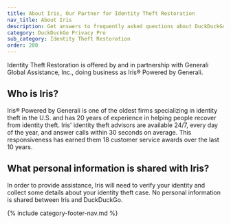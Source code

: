```yaml
---
title: About Iris, Our Partner for Identity Theft Restoration
nav_title: About Iris
description: Get answers to frequently asked questions about DuckDuckGo Identity Theft Restoration, which helps you restore your identity if it is stolen.
category: DuckDuckGo Privacy Pro
sub_category: Identity Theft Restoration
order: 200
---
```


Identity Theft Restoration is offered by and in partnership with Generali Global Assistance, Inc., doing business as Iris® Powered by Generali.

## Who is Iris?

Iris® Powered by Generali is one of the oldest firms specializing in identity theft in the U.S. and has 20 years of experience in helping people recover from identity theft. Iris' identity theft advisors are available 24/7, every day of the year, and answer calls within 30 seconds on average. This responsiveness has earned them 18 customer service awards over the last 10 years.

## What personal information is shared with Iris?

In order to provide assistance, Iris will need to verify your identity and collect some details about your identity theft case. No personal information is shared between Iris and DuckDuckGo.

{% include category-footer-nav.md %}
